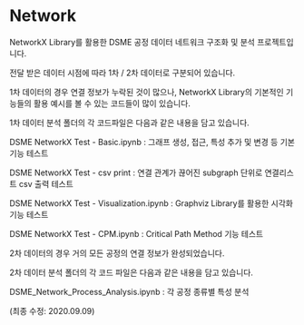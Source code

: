 # Network
NetworkX Library를 활용한 DSME 공정 데이터 네트워크 구조화 및 분석 프로젝트입니다.

전달 받은 데이터 시점에 따라 1차 / 2차 데이터로 구분되어 있습니다.


1차 데이터의 경우 연결 정보가 누락된 것이 많으나, NetworkX Library의 기본적인 기능들의 활용 예시를 볼 수 있는 코드들이 많이 있습니다.

1차 데이터 분석 폴더의 각 코드파일은 다음과 같은 내용을 담고 있습니다.

  DSME NetworkX Test - Basic.ipynb : 그래프 생성, 접근, 특성 추가 및 변경 등 기본 기능 테스트
  
  DSME NetworkX Test - csv print : 연결 관계가 끊어진 subgraph 단위로 연결리스트 csv 출력 테스트
  
  DSME NetworkX Test - Visualization.ipynb : Graphviz Library를 활용한 시각화 기능 테스트
  
  DSME NetworkX Test - CPM.ipynb : Critical Path Method 기능 테스트
  


2차 데이터의 경우 거의 모든 공정의 연결 정보가 완성되었습니다.

2차 데이터 분석 폴더의 각 코드 파일은 다음과 같은 내용을 담고 있습니다.

  DSME_Network_Process_Analysis.ipynb : 각 공정 종류별 특성 분석
  

(최종 수정: 2020.09.09)
